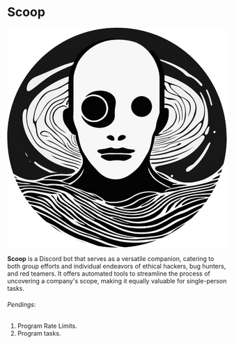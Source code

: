 # Scoop

![Scoop](img/Scoop.png)

**Scoop** is a Discord bot that serves as a versatile companion, catering to both group efforts and individual endeavors of ethical hackers, bug hunters, and red teamers. It offers automated tools to streamline the process of uncovering a company's scope, making it equally valuable for single-person tasks.

###### Pendings:
1. Program Rate Limits.
2. Program tasks.
